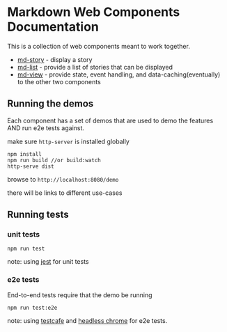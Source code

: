 # Markdown Web Components Documentation

This is a collection of web components meant to work together.

* [md-story](../docs/md-story.md) - display a story
* [md-list](../docs/md-list.md) - provide a list of stories that can be displayed
* [md-view](../docs/md-view.md) - provide state, event handling, and data-caching(eventually) to the other two components


## Running the demos

Each component has a set of demos that are used to demo the features AND run e2e tests against.

make sure `http-server` is installed globally

```
npm install
npm run build //or build:watch
http-serve dist
```

browse to `http://localhost:8080/demo`

there will be links to different use-cases

## Running tests

### unit tests

```
npm run test
```
note: using [jest](https://jestjs.io/) for unit tests

### e2e tests
End-to-end tests require that the demo be running
```
npm run test:e2e
```

note: using [testcafe](https://devexpress.github.io/testcafe/) and [headless chrome](https://chromium.googlesource.com/chromium/src/+/lkgr/headless/) for e2e tests.




